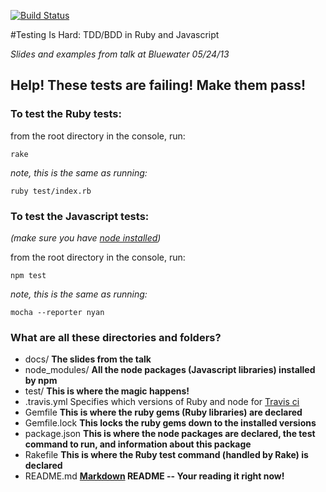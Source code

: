 [![Build Status](https://travis-ci.org/josankapo/TestingIsHard.png)](https://travis-ci.org/josankapo/TestingIsHard)

#Testing Is Hard: TDD/BDD in Ruby and Javascript

*Slides and examples from talk at Bluewater 05/24/13*

## Help! These tests are failing! Make them pass!

### To test the Ruby tests:

from the root directory in the console, run:

    rake

*note, this is the same as running:*

    ruby test/index.rb

### To test the Javascript tests:
*(make sure you have [node installed](http://nodejs.org/))*

from the root directory in the console, run:

    npm test

*note, this is the same as running:*

    mocha --reporter nyan

### What are all these directories and folders?

  * docs/ **The slides from the talk**
  * node_modules/ **All the node packages (Javascript libraries) installed by npm**
  * test/ **This is where the magic happens!**
  * .travis.yml Specifies which versions of Ruby and node for [Travis ci](https://travis-ci.org/josankapo/TestingIsHard)
  * Gemfile **This is where the ruby gems (Ruby libraries) are declared**
  * Gemfile.lock **This locks the ruby gems down to the installed versions**
  * package.json **This is where the node packages are declared, the test command to run, and information about this package**
  * Rakefile **This is where the Ruby test command (handled by Rake) is declared**
  * README.md **[Markdown](http://daringfireball.net/projects/markdown/) README -- Your reading it right now!**